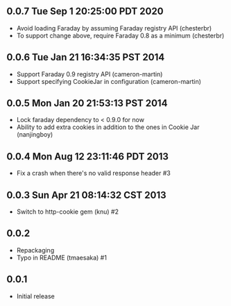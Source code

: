 ## 0.0.7  Tue Sep  1 20:25:00 PDT 2020

- Avoid loading Faraday by assuming Faraday registry API (chesterbr)
- To support change above, require Faraday 0.8 as a minimum (chesterbr)

## 0.0.6  Tue Jan 21 16:34:35 PST 2014

- Support Faraday 0.9 registry API (cameron-martin)
- Support specifying CookieJar in configuration (cameron-martin)

## 0.0.5  Mon Jan 20 21:53:13 PST 2014

- Lock faraday dependency to < 0.9.0 for now
- Ability to add extra cookies in addition to the ones in Cookie Jar (nanjingboy)

## 0.0.4  Mon Aug 12 23:11:46 PDT 2013

- Fix a crash when there's no valid response header #3

## 0.0.3  Sun Apr 21 08:14:32 CST 2013

- Switch to http-cookie gem (knu) #2

## 0.0.2

- Repackaging
- Typo in README (tmaesaka) #1

## 0.0.1

- Initial release
